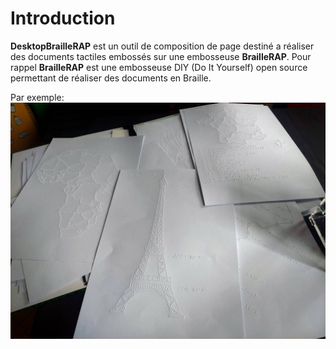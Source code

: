 Introduction
============

**DesktopBrailleRAP** est un outil de composition de page destiné a réaliser des documents tactiles embossés sur une embosseuse **BrailleRAP**. Pour rappel **BrailleRAP** est une embosseuse DIY (Do It Yourself) open source permettant de réaliser des documents en Braille.

Par exemple:
![Des exemples de documents réalisés avec DesktopBrailleRAP et une BrailleRAP](./IMG/brap_sample.jpg)





























